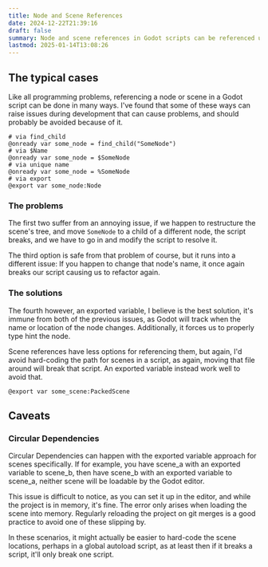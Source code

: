 ```yaml
---
title: Node and Scene References
date: 2024-12-22T21:39:16
draft: false
summary: Node and scene references in Godot scripts can be referenced using various methods, but some should be avoided due to potential issues with scene restructuring or node name changes.
lastmod: 2025-01-14T13:08:26
---
```

## The typical cases
Like all programming problems, referencing a node or scene in a Godot script can be done in many ways. I've found that some of these ways can raise issues during development that can cause problems, and should probably be avoided because of it.

```
# via find_child
@onready var some_node = find_child("SomeNode")
# via $Name
@onready var some_node = $SomeNode
# via unique name
@onready var some_node = %SomeNode
# via export
@export var some_node:Node
```

### The problems
The first two suffer from an annoying issue, if we happen to restructure the scene's tree, and move `SomeNode` to a child of a different node, the script breaks, and we have to go in and modify the script to resolve it.

The third option is safe from that problem of course, but it runs into a different issue: If you happen to change that node's name, it once again breaks our script causing us to refactor again.

### The solutions
The fourth however, an exported variable, I believe is the best solution, it's immune from both of the previous issues, as Godot will track when the name or location of the node changes. Additionally, it forces us to properly type hint the node.

Scene references have less options for referencing them, but again, I'd avoid hard-coding the path for scenes in a script, as again, moving that file around will break that script. An exported variable instead work well to avoid that.

```
@export var some_scene:PackedScene
```

## Caveats

### Circular Dependencies
Circular Dependencies can happen with the exported variable approach for scenes specifically. If for example, you have scene_a with an exported variable to scene_b, then have scene_b with an exported variable to scene_a, neither scene will be loadable by the Godot editor.

This issue is difficult to notice, as you can set it up in the editor, and while the project is in memory, it's fine. The error only arises when loading the scene into memory. Regularly reloading the project on git merges is a good practice to avoid one of these slipping by.

In these scenarios, it might actually be easier to hard-code the scene locations, perhaps in a global autoload script, as at least then if it breaks a script, it'll only break one script.